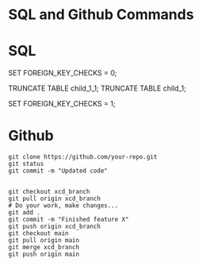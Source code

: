 # SQL and Github Commands

# SQL
SET FOREIGN_KEY_CHECKS = 0;

TRUNCATE TABLE child_1_1;
TRUNCATE TABLE child_1;

SET FOREIGN_KEY_CHECKS = 1;


# Github

```git
git clone https://github.com/your-repo.git
git status
git commit -m "Updated code"


git checkout xcd_branch
git pull origin xcd_branch
# Do your work, make changes...
git add .
git commit -m "Finished feature X"
git push origin xcd_branch
git checkout main
git pull origin main
git merge xcd_branch
git push origin main